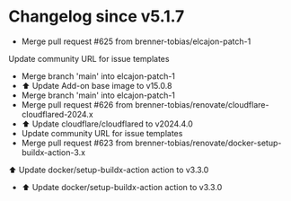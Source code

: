 # Changelog since v5.1.7
- Merge pull request #625 from brenner-tobias/elcajon-patch-1

Update community URL for issue templates 
- Merge branch 'main' into elcajon-patch-1 
- ⬆️ Update Add-on base image to v15.0.8 
- Merge branch 'main' into elcajon-patch-1 
- Merge pull request #626 from brenner-tobias/renovate/cloudflare-cloudflared-2024.x 
- ⬆️ Update cloudflare/cloudflared to v2024.4.0 
- Update community URL for issue templates 
- Merge pull request #623 from brenner-tobias/renovate/docker-setup-buildx-action-3.x

⬆️ Update docker/setup-buildx-action action to v3.3.0 
- ⬆️ Update docker/setup-buildx-action action to v3.3.0 
